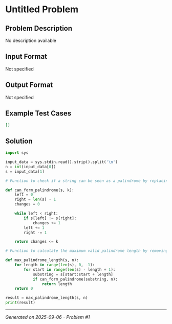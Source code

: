 # Untitled Problem

## Problem Description
No description available

## Input Format
Not specified

## Output Format
Not specified

## Example Test Cases
```json
[]
```

## Solution
```python
import sys

input_data = sys.stdin.read().strip().split('\n')
n = int(input_data[0])
s = input_data[1]

# Function to check if a string can be seen as a palindrome by replacing exactly k characters

def can_form_palindrome(s, k):
    left = 0
    right = len(s) - 1
    changes = 0

    while left < right:
        if s[left] != s[right]:
            changes += 1
        left += 1
        right -= 1

    return changes <= k

# Function to calculate the maximum valid palindrome length by removing up to n characters

def max_palindrome_length(s, n):
    for length in range(len(s), 0, -1):
        for start in range(len(s) - length + 1):
            substring = s[start:start + length]
            if can_form_palindrome(substring, n):
                return length
    return 0

result = max_palindrome_length(s, n)
print(result)
```

---
*Generated on 2025-09-06 - Problem #1*